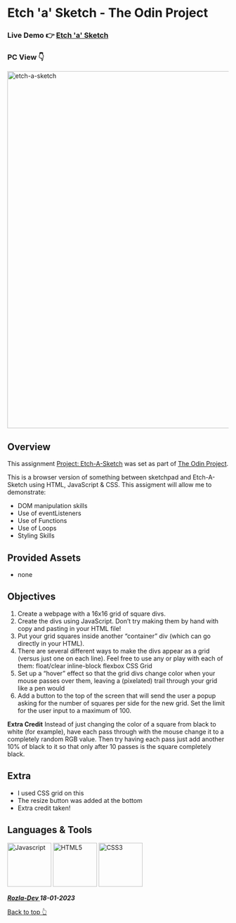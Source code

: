 # Etch 'a' Sketch - The Odin Project

### Live Demo :point_right: <a href="https://curveservices.github.io/etch_a_sketch/">Etch 'a' Sketch</a>

### PC View :point_down:
<img width="814" alt="etch-a-sketch" src="https://user-images.githubusercontent.com/101556296/220722832-bb34da78-2be6-4f5c-af7d-1268865381af.png">

## Overview

This assignment <a href="https://www.theodinproject.com/lessons/foundations-etch-a-sketch">Project: Etch-A-Sketch</a> was set as part of <a href="https://www.theodinproject.com/">The Odin Project</a>. 

 This is a browser version of something between sketchpad and Etch-A-Sketch using HTML, JavaScript & CSS. 
 This assigment will allow me to demonstrate:

- DOM manipulation skills
- Use of eventListeners
- Use of Functions
- Use of Loops
- Styling Skills
 

## Provided Assets
- none

## Objectives

1. Create a webpage with a 16x16 grid of square divs.
2. Create the divs using JavaScript. Don’t try making them by hand with copy and pasting in your HTML file!
3. Put your grid squares inside another “container” div (which can go directly in your HTML).
4. There are several different ways to make the divs appear as a grid (versus just one on each line). Feel free to use any or play with each of them: 
float/clear
inline-block
flexbox
CSS Grid
5. Set up a “hover” effect so that the grid divs change color when your mouse passes over them, leaving a (pixelated) trail through your grid like a pen would
6. Add a button to the top of the screen that will send the user a popup asking for the number of squares per side for the new grid. Set the limit for the user input to a maximum of 100.

**Extra Credit**
Instead of just changing the color of a square from black to white (for example), have each pass through with the mouse change it to a completely random RGB value. Then try having each pass just add another 10% of black to it so that only after 10 passes is the square completely black.

## Extra

- I used CSS grid on this
- The resize button was added at the bottom
- Extra credit taken!

## Languages & Tools

<a href="https://javascript.info/"><img width="100" alt="Javascript" src="https://cdn.jsdelivr.net/gh/devicons/devicon/icons/javascript/javascript-plain.svg" /></a> <a href="https://html.com/html5/"><img width="100" alt="HTML5" src="https://cdn.jsdelivr.net/gh/devicons/devicon/icons/html5/html5-plain-wordmark.svg" /></a> <a href="https://css3.com/"><img width="100" alt="CSS3" src="https://cdn.jsdelivr.net/gh/devicons/devicon/icons/css3/css3-plain-wordmark.svg" /></a>
          


***<a href="https://twitter.com/Crypto_Rozla"> Rozla-Dev </a> 18-01-2023***


[Back to top 👆](#etch-a-sketch---the-odin-project)